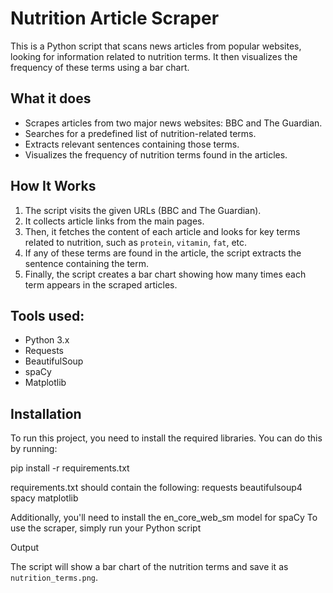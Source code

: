 # Nutrition Article Scraper

This is a Python script that scans news articles from popular websites, looking for information related to nutrition terms. It then visualizes the frequency of these terms using a bar chart.

## What it does
- Scrapes articles from two major news websites: BBC and The Guardian.
- Searches for a predefined list of nutrition-related terms.
- Extracts relevant sentences containing those terms.
- Visualizes the frequency of nutrition terms found in the articles.

## How It Works
1. The script visits the given URLs (BBC and The Guardian).
2. It collects article links from the main pages.
3. Then, it fetches the content of each article and looks for key terms related to nutrition, such as `protein`, `vitamin`, `fat`, etc.
4. If any of these terms are found in the article, the script extracts the sentence containing the term.
5. Finally, the script creates a bar chart showing how many times each term appears in the scraped articles.

## Tools used:
- Python 3.x
- Requests
- BeautifulSoup
- spaCy
- Matplotlib

## Installation
To run this project, you need to install the required libraries. You can do this by running:

pip install -r requirements.txt

requirements.txt should contain the following:
requests
beautifulsoup4
spacy
matplotlib

Additionally, you'll need to install the en_core_web_sm model for spaCy
To use the scraper, simply run your Python script

Output

The script will show a bar chart of the nutrition terms and save it as `nutrition_terms.png`.


